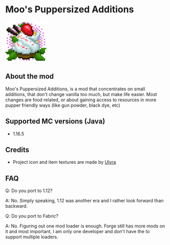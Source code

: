 # Moo's Puppersized Additions

![Moo's Puppersized Additions icon by Ulvra](src/main/resources/project_icon.png)

## About the mod

Moo's Puppersized Additions, is a mod that concentrates on small additions, that don't change vanilla too much, but make life easier.
Most changes are food related, or about gaining access to resources in more pupper friendly ways (like gun powder, black dye, etc)


## Supported MC versions (Java)

- 1.16.5

## Credits

- Project icon and item textures are made by [Ulvra](https://www.furaffinity.net/user/ulvra)

## FAQ

Q: Do you port to 1.12?

A: No. Simply speaking, 1.12 was another era and I rather look forward than backward.

Q: Do you port to Fabric?

A: No. Figuring out one mod loader is enough. Forge still has more mods on it and most important, I am only one developer and don't have the to support multiple loaders.